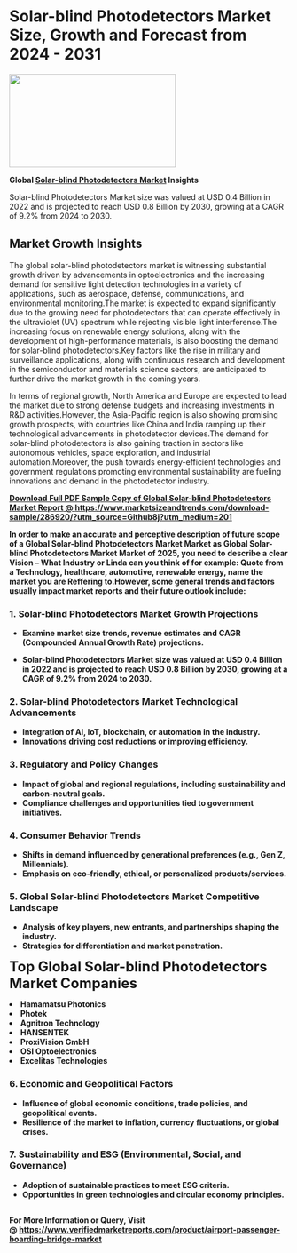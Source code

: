 <H1>Solar-blind Photodetectors Market Size, Growth and Forecast from 2024 - 2031</H1><img class="aligncenter size-medium wp-image-584254" src="https://thirdeyenews.in/wp-content/uploads/2024/09/Global-Market-Research-300x168.jpeg" alt="" width="300" height="168" /><p><strong>Global&nbsp;<a href="https://www.marketsizeandtrends.com/download-sample/286920/?utm_source=Github8j?utm_medium=201">Solar-blind Photodetectors Market</a> Insights</strong></p><p>Solar-blind Photodetectors Market size was valued at USD 0.4 Billion in 2022 and is projected to reach USD 0.8 Billion by 2030, growing at a CAGR of 9.2% from 2024 to 2030.</p><p><h2>Market Growth Insights</h2> <p>The global solar-blind photodetectors market is witnessing substantial growth driven by advancements in optoelectronics and the increasing demand for sensitive light detection technologies in a variety of applications, such as aerospace, defense, communications, and environmental monitoring.The market is expected to expand significantly due to the growing need for photodetectors that can operate effectively in the ultraviolet (UV) spectrum while rejecting visible light interference.The increasing focus on renewable energy solutions, along with the development of high-performance materials, is also boosting the demand for solar-blind photodetectors.Key factors like the rise in military and surveillance applications, along with continuous research and development in the semiconductor and materials science sectors, are anticipated to further drive the market growth in the coming years.</p> <p><strong><a href="#"></a></strong></p> <p>In terms of regional growth, North America and Europe are expected to lead the market due to strong defense budgets and increasing investments in R&D activities.However, the Asia-Pacific region is also showing promising growth prospects, with countries like China and India ramping up their technological advancements in photodetector devices.The demand for solar-blind photodetectors is also gaining traction in sectors like autonomous vehicles, space exploration, and industrial automation.Moreover, the push towards energy-efficient technologies and government regulations promoting environmental sustainability are fueling innovations and demand in the photodetector industry.</p> <p><strong><a href="#"></p><p><span class=""><strong>Download Full PDF Sample Copy of Global Solar-blind Photodetectors Market Report</strong> @ <a href="https://www.marketsizeandtrends.com/download-sample/286920/?utm_source=Github8j?utm_medium=201" target="_blank">https://www.marketsizeandtrends.com/download-sample/286920/?utm_source=Github8j?utm_medium=201</a></span></p><p>In order to make an accurate and perceptive description of future scope of a Global&nbsp;Solar-blind Photodetectors Market Market as Global&nbsp;Solar-blind Photodetectors Market Market of 2025, you need to describe a clear Vision &ndash; What Industry or Linda can you think of for example: Quote from a Technology, healthcare, automotive, renewable energy, name the market you are Reffering to.However, some general trends and factors usually impact market reports and their future outlook include:</p><h3>1.&nbsp;<strong>Solar-blind Photodetectors Market Growth Projections</strong></h3><ul><li>Examine market size trends, revenue estimates and CAGR (Compounded Annual Growth Rate) projections.</li><li><p>Solar-blind Photodetectors Market size was valued at USD 0.4 Billion in 2022 and is projected to reach USD 0.8 Billion by 2030, growing at a CAGR of 9.2% from 2024 to 2030.</p></li></ul><h3>2.&nbsp;<strong>Solar-blind Photodetectors Market Technological Advancements</strong></h3><ul><li>Integration of AI, IoT, blockchain, or automation in the industry.</li><li>Innovations driving cost reductions or improving efficiency.</li></ul><h3>3.&nbsp;<strong>Regulatory and Policy Changes</strong></h3><ul><li>Impact of global and regional regulations, including sustainability and carbon-neutral goals.</li><li>Compliance challenges and opportunities tied to government initiatives.</li></ul><h3>4.&nbsp;<strong>Consumer Behavior Trends</strong></h3><ul><li>Shifts in demand influenced by generational preferences (e.g., Gen Z, Millennials).</li><li>Emphasis on eco-friendly, ethical, or personalized products/services.</li></ul><h3>5.&nbsp;<strong>Global Solar-blind Photodetectors Market Competitive Landscape</strong></h3><ul><li>Analysis of key players, new entrants, and partnerships shaping the industry.</li><li>Strategies for differentiation and market penetration.</li></ul><p data-pm-slice="1 1 []"><span style="color: inherit; font-family: inherit; font-size: 25px;">Top Global Solar-blind Photodetectors Market Companies</span></p><div class="" data-test-id=""><p><li>Hamamatsu Photonics</li><li> Photek</li><li> Agnitron Technology</li><li> HANSENTEK</li><li> ProxiVision GmbH</li><li> OSI Optoelectronics</li><li> Excelitas Technologies</li></p></div><h3>6.&nbsp;<strong>Economic and Geopolitical Factors</strong></h3><ul><li>Influence of global economic conditions, trade policies, and geopolitical events.</li><li>Resilience of the market to inflation, currency fluctuations, or global crises.</li></ul><h3>7.&nbsp;<strong>Sustainability and ESG (Environmental, Social, and Governance)</strong></h3><ul><li>Adoption of sustainable practices to meet ESG criteria.</li><li>Opportunities in green technologies and circular economy principles.</li></ul><h2><strong style="font-size: 14px;">For More Information or Query, Visit @&nbsp;</strong><a style="background-color: #ffffff; font-size: 14px;" href="https://www.marketsizeandtrends.com/report/solar-blind-photodetectors-market/" target="_blank">https://www.verifiedmarketreports.com/product/airport-passenger-boarding-bridge-market</a></h2>